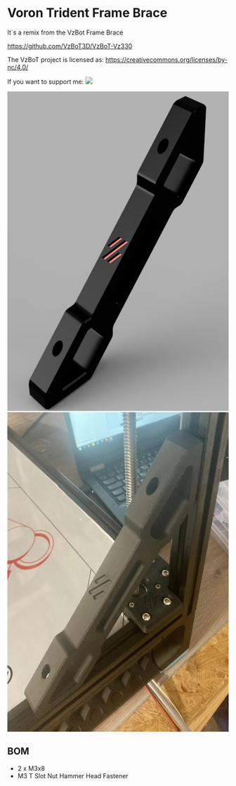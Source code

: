 # Voron Trident Frame Brace

It`s a remix from the VzBot Frame Brace

https://github.com/VzBoT3D/VzBoT-Vz330

The VzBoT project is licensed as: https://creativecommons.org/licenses/by-nc/4.0/


If you want to support me:
[![](https://www.paypalobjects.com/en_US/i/btn/btn_donate_LG.gif)](https://paypal.me/dfoure?country.x=DE&locale.x=de_DE)


<img src="https://github.com/DeBau/VoronMods/blob/main/Trident_Frame_Brace/Pics/frame_brace_render.png" alt="Voron Style" width=558 height=727>

<img src="https://github.com/DeBau/VoronMods/blob/main/Trident_Frame_Brace/Pics/Frame_Brace.jpg" alt="Voron Style" width=558 height=727>


## BOM 
   - 2 x M3x8 
   - M3 T Slot Nut Hammer Head Fastener
   
 
 
 
 

